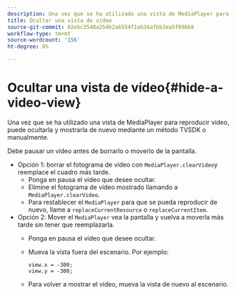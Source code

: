 ```yaml
---
description: Una vez que se ha utilizado una vista de MediaPlayer para reproducir vídeo, puede ocultarla y mostrarla de nuevo mediante un método TVSDK o manualmente.
title: Ocultar una vista de vídeo
source-git-commit: 02ebc3548a254b2a6554f1ab34afbb3ea5f09bb8
workflow-type: tm+mt
source-wordcount: '156'
ht-degree: 0%

---
```


# Ocultar una vista de vídeo{#hide-a-video-view}

Una vez que se ha utilizado una vista de MediaPlayer para reproducir vídeo, puede ocultarla y mostrarla de nuevo mediante un método TVSDK o manualmente.

Debe pausar un vídeo antes de borrarlo o moverlo de la pantalla.
* Opción 1: borrar el fotograma de vídeo con `MediaPlayer.clearVideo`y reemplace el cuadro más tarde.
   * Ponga en pausa el vídeo que desee ocultar.
   * Elimine el fotograma de vídeo mostrado llamando a `MediaPlayer.clearVideo`.
   * Para restablecer el `MediaPlayer` para que se pueda reproducir de nuevo, llame a `replaceCurrentResource` o `replaceCurrentItem`.
* Opción 2: Mover el `MediaPlayer` vea la pantalla y vuelva a moverla más tarde sin tener que reemplazarla.
   * Ponga en pausa el vídeo que desee ocultar.
   * Mueva la vista fuera del escenario. Por ejemplo:

     ```
     view.x = -300; 
     view.y = -300;
     ```

   * Para volver a mostrar el vídeo, mueva la vista de nuevo al escenario.

